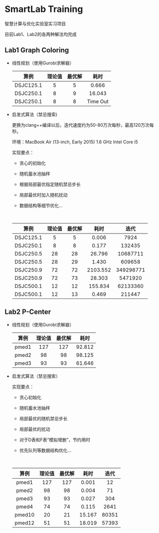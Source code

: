 # SmartLab Training

智慧计算与优化实验室实习项目

目前Lab1、Lab2的各两种解法均完成

## Lab1 Graph Coloring

* 线性规划（使用Gurobi求解器）

  |    算例     | 理论值  | 最优解  |    耗时    |
  | :-------: | :--: | :--: | :------: |
  | DSJC125.1 |  5   |  5   |  0.666   |
  | DSJC250.1 |  8   |  9   |  16.043  |
  | DSJC250.1 |  8   |  8   | Time Out |


* 启发式算法（禁忌搜索)

  更换为clang++编译以后，迭代速度约为50-80万次每秒，最高120万次每秒。

  环境：MacBook Air (13-inch, Early 2015) 1.6 GHz Intel Core i5

  实现要点：

  * 贪心的初始化

  * 随机蓄水池抽样

  * 根据局部最优指定随机禁忌步长

  * 局部最优时加入随机扰动

  * 数据结构等细节优化...

    ​

  |    算例     | 理论值  | 最优解  |    耗时    |    迭代     |
  | :-------: | :--: | :--: | :------: | :-------: |
  | DSJC125.1 |  5   |  5   |  0.006   |   7924    |
  | DSJC250.1 |  8   |  8   |  0.177   |  132435   |
  | DSJC250.5 |  28  |  28  |  26.796  | 10687711  |
  | DSJC250.5 |  28  |  29  |  1.430   |  609658   |
  | DSJC250.9 |  72  |  72  | 2103.552 | 349298771 |
  | DSJC250.9 |  72  |  73  |  28.303  |  5471920  |
  | DSJC500.1 |  12  |  12  | 155.834  | 62133360  |
  | DSJC500.1 |  12  |  13  |  0.469   |  211447   |

## Lab2 P-Center

* 线性规划（使用Gurobi求解器）

  |  算例   | 理论值  | 最优解  |   耗时   |
  | :---: | :--: | :--: | :----: |
  | pmed1 | 127  | 127  | 92.812 |
  | pmed2 |  98  |  98  | 98.125 |
  | pmed3 |  93  |  93  | 61.646 |

* 启发式算法（禁忌搜索）

  实现要点：

  * 贪心初始化

  * 随机蓄水池抽样

  * 局部最优的随机禁忌步长

  * 局部最优的扰动

  * 对于D表和F表“模拟增删”，节约用时

  * 优先队列等数据结构优化...

    ​

  |   算例   | 理论值  | 最优解  |   耗时   |  迭代   |
  | :----: | :--: | :--: | :----: | :---: |
  | pmed1  | 127  | 127  | 0.001  |  12   |
  | pmed2  |  98  |  98  | 0.004  |  71   |
  | pmed3  |  93  |  93  | 0.027  |  304  |
  | pmed4  |  74  |  74  | 0.115  | 2641  |
  | pmed10 |  20  |  21  | 15.167 | 80351 |
  | pmed12 |  51  |  51  | 18.019 | 57393 |
